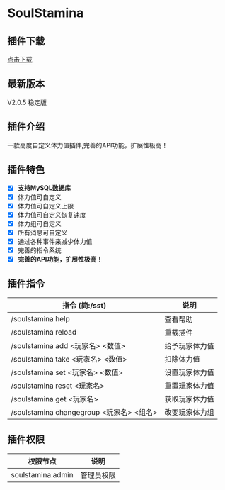# SoulStamina
## 插件下载
[点击下载](https://github.com/MySoulcutting/SoulStamina/releases)
## 最新版本
V2.0.5 稳定版
## 插件介绍
一款高度自定义体力值插件,完善的API功能，扩展性极高！

## 插件特色
- [x] **支持MySQL数据库**
- [x] 体力值可自定义
- [x] 体力值可自定义上限
- [x] 体力值可自定义恢复速度
- [x] 体力组可自定义
- [x] 所有消息可自定义
- [x] 通过各种事件来减少体力值
- [x] 完善的指令系统
- [x] **完善的API功能，扩展性极高！**
## 插件指令
| 指令 (简:/sst)                         | 说明      |
|-------------------------------------|---------|
| /soulstamina help                   | 查看帮助    |
| /soulstamina reload                 | 重载插件    |
| /soulstamina add <玩家名> <数值>         | 给予玩家体力值 |
| /soulstamina take <玩家名> <数值>        | 扣除体力值   |
| /soulstamina set <玩家名> <数值>         | 设置玩家体力值 |
| /soulstamina reset <玩家名>            | 重置玩家体力值 |
| /soulstamina get <玩家名>              | 获取玩家体力值 |
| /soulstamina changegroup <玩家名> <组名> | 改变玩家体力组 |
## 插件权限
| 权限节点              | 说明    |
|-------------------|-------|
| soulstamina.admin | 管理员权限 |